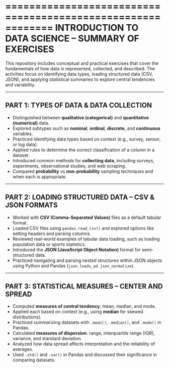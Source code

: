 ============================================================
INTRODUCTION TO DATA SCIENCE – SUMMARY OF EXERCISES
============================================================

This repository includes conceptual and practical exercises that cover the fundamentals of how data is represented, collected, and described. 
The activities focus on identifying data types, loading structured data (CSV, JSON), and applying statistical summaries to explore central tendencies and variability.

------------------------------------------------------------
PART 1: TYPES OF DATA & DATA COLLECTION
------------------------------------------------------------

- Distinguished between **qualitative (categorical)** and **quantitative (numerical)** data.
- Explored subtypes such as **nominal**, **ordinal**, **discrete**, and **continuous** variables.
- Practiced identifying data types based on context (e.g., survey, sensor, or log data).
- Applied rules to determine the correct classification of a column in a dataset.
- Introduced common methods for **collecting data**, including surveys, experiments, observational studies, and web scraping.
- Compared **probability** vs **non-probability** sampling techniques and when each is appropriate.

------------------------------------------------------------
PART 2: LOADING STRUCTURED DATA – CSV & JSON FORMATS
------------------------------------------------------------

- Worked with **CSV (Comma-Separated Values)** files as a default tabular format.
- Loaded CSV files using `pandas.read_csv()` and explored options like setting headers and parsing columns.
- Reviewed real-world examples of tabular data loading, such as loading population data or sports statistics.
- Introduced the **JSON (JavaScript Object Notation)** format for semi-structured data.
- Practiced navigating and parsing nested structures within JSON objects using Python and Pandas (`json.loads`, `pd.json_normalize`).

------------------------------------------------------------
PART 3: STATISTICAL MEASURES – CENTER AND SPREAD
------------------------------------------------------------

- Computed **measures of central tendency**: mean, median, and mode.
- Applied each based on context (e.g., using **median** for skewed distributions).
- Practiced summarizing datasets with `.mean()`, `.median()`, and `.mode()` in Pandas.
- Calculated **measures of dispersion**: range, interquartile range (IQR), variance, and standard deviation.
- Analyzed how data spread affects interpretation and the reliability of averages.
- Used `.std()` and `.var()` in Pandas and discussed their significance in comparing datasets.


